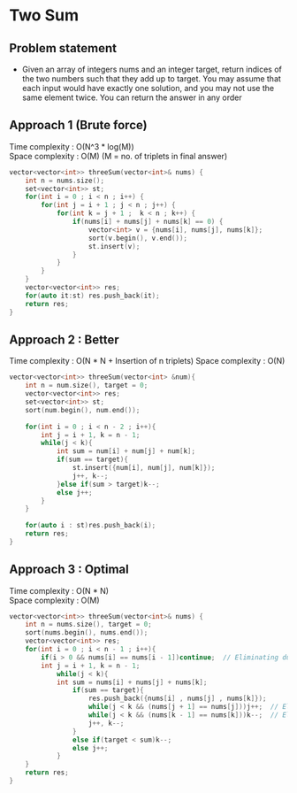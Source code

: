 # Two Sum

## Problem statement

- Given an array of integers nums and an integer target, return indices of the two numbers such that they add up to target. You may assume that each input would have exactly one solution, and you may not use the same element twice. You can return the answer in any order

## Approach 1 (Brute force)

Time complexity : O(N^3 \* log(M))  
Space complexity : O(M) (M = no. of triplets in final answer)

```cpp
vector<vector<int>> threeSum(vector<int>& nums) {
    int n = nums.size();
    set<vector<int>> st;
    for(int i = 0 ; i < n ; i++) {
        for(int j = i + 1 ; j < n ; j++) {
            for(int k = j + 1 ;  k < n ; k++) {
                if(nums[i] + nums[j] + nums[k] == 0) {
                    vector<int> v = {nums[i], nums[j], nums[k]};
                    sort(v.begin(), v.end());
                    st.insert(v);
                }
            }
        }
    }
    vector<vector<int>> res;
    for(auto it:st) res.push_back(it);
    return res;
}
```

## Approach 2 : Better 

Time complexity : O(N \* N + Insertion of n triplets) 
Space complexity : O(N)

```cpp
vector<vector<int>> threeSum(vector<int> &num){
    int n = num.size(), target = 0;
    vector<vector<int>> res;
    set<vector<int>> st;
    sort(num.begin(), num.end());
    
    for(int i = 0 ; i < n - 2 ; i++){
        int j = i + 1, k = n - 1;
        while(j < k){
            int sum = num[i] + num[j] + num[k];
            if(sum == target){
                st.insert({num[i], num[j], num[k]});
                j++, k--;
            }else if(sum > target)k--;
            else j++;
        }
    }
    
    for(auto i : st)res.push_back(i);
    return res;
}
```

## Approach 3 : Optimal

Time complexity : O(N \* N)  
Space complexity : O(M)

```cpp
vector<vector<int>> threeSum(vector<int>& nums) {
    int n = nums.size(), target = 0;
    sort(nums.begin(), nums.end());
    vector<vector<int>> res;
    for(int i = 0 ; i < n - 1 ; i++){
        if(i > 0 && nums[i] == nums[i - 1])continue;  // Eliminating duplicates on ith pointer  
        int j = i + 1, k = n - 1;
            while(j < k){
            int sum = nums[i] + nums[j] + nums[k];
                if(sum == target){
                    res.push_back({nums[i] , nums[j] , nums[k]});
                    while(j < k && (nums[j + 1] == nums[j]))j++;  // Eliminating duplicates on jth pointer
                    while(j < k && (nums[k - 1] == nums[k]))k--;  // Eliminating duplicates on kth pointer
                    j++, k--;
                }
                else if(target < sum)k--;
                else j++;
            }
    }
    return res;
}
```